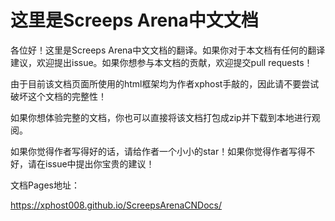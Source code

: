 # 这里是Screeps Arena中文文档

各位好！这里是Screeps Arena中文文档的翻译。如果你对于本文档有任何的翻译建议，欢迎提出issue。如果你想参与本文档的贡献，欢迎提交pull requests！

由于目前该文档页面所使用的html框架均为作者xphost手敲的，因此请不要尝试破坏这个文档的完整性！

如果你想体验完整的文档，你也可以直接将该文档打包成zip并下载到本地进行观阅。

如果你觉得作者写得好的话，请给作者一个小小的star！如果你觉得作者写得不好，请在issue中提出你宝贵的建议！

文档Pages地址：

https://xphost008.github.io/ScreepsArenaCNDocs/